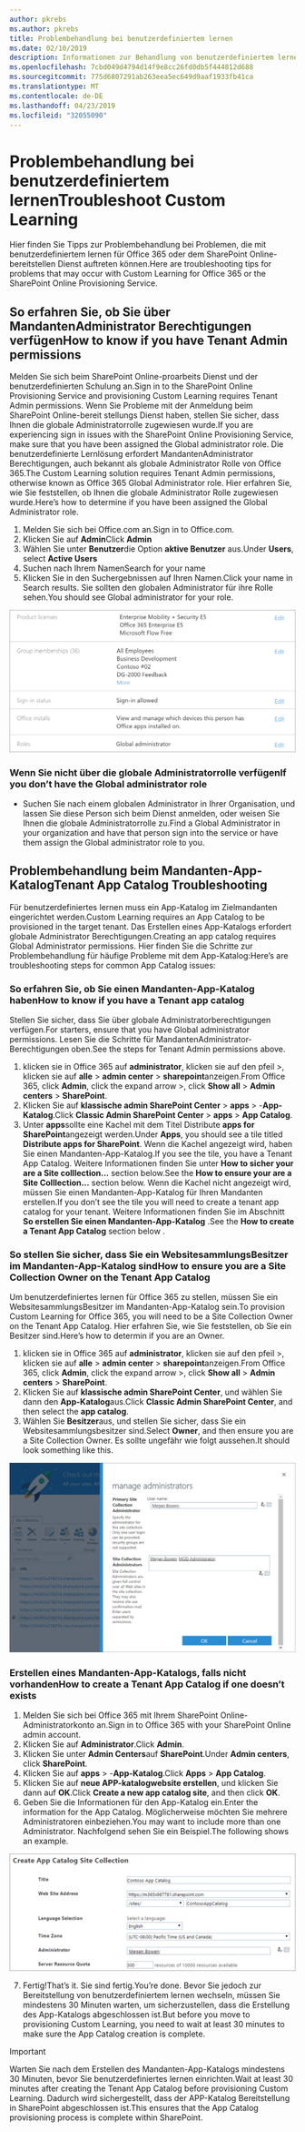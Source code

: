 ```yaml
---
author: pkrebs
ms.author: pkrebs
title: Problembehandlung bei benutzerdefiniertem lernen
ms.date: 02/10/2019
description: Informationen zur Behandlung von benutzerdefiniertem lernen
ms.openlocfilehash: 7cbd049d4794d14f9e8cc26fd0db5f444812d688
ms.sourcegitcommit: 775d6807291ab263eea5ec649d9aaf1933fb41ca
ms.translationtype: MT
ms.contentlocale: de-DE
ms.lasthandoff: 04/23/2019
ms.locfileid: "32055090"
---
```

# <a name="troubleshoot-custom-learning"></a><span data-ttu-id="00f4f-103">Problembehandlung bei benutzerdefiniertem lernen</span><span class="sxs-lookup"><span data-stu-id="00f4f-103">Troubleshoot Custom Learning</span></span>

<span data-ttu-id="00f4f-104">Hier finden Sie Tipps zur Problembehandlung bei Problemen, die mit benutzerdefiniertem lernen für Office 365 oder dem SharePoint Online-bereitstellen Dienst auftreten können.</span><span class="sxs-lookup"><span data-stu-id="00f4f-104">Here are troubleshooting tips for problems that may occur with Custom Learning for Office 365 or the SharePoint Online Provisioning Service.</span></span>

## <a name="how-to-know-if-you-have-tenant-admin-permissions"></a><span data-ttu-id="00f4f-105">So erfahren Sie, ob Sie über MandantenAdministrator Berechtigungen verfügen</span><span class="sxs-lookup"><span data-stu-id="00f4f-105">How to know if you have Tenant Admin permissions</span></span>

<span data-ttu-id="00f4f-106">Melden Sie sich beim SharePoint Online-proarbeits Dienst und der benutzerdefinierten Schulung an.</span><span class="sxs-lookup"><span data-stu-id="00f4f-106">Sign in to the SharePoint Online Provisioning Service and provisioning Custom Learning requires Tenant Admin permissions.</span></span> <span data-ttu-id="00f4f-107">Wenn Sie Probleme mit der Anmeldung beim SharePoint Online-bereit stellungs Dienst haben, stellen Sie sicher, dass Ihnen die globale Administratorrolle zugewiesen wurde.</span><span class="sxs-lookup"><span data-stu-id="00f4f-107">If you are experiencing sign in issues with the SharePoint Online Provisioning Service, make sure that you have been assigned the Global administrator role.</span></span> <span data-ttu-id="00f4f-108">Die benutzerdefinierte Lernlösung erfordert MandantenAdministrator Berechtigungen, auch bekannt als globale Administrator Rolle von Office 365.</span><span class="sxs-lookup"><span data-stu-id="00f4f-108">The Custom Learning solution requires Tenant Admin permissions, otherwise known as Office 365 Global Administrator role.</span></span> <span data-ttu-id="00f4f-109">Hier erfahren Sie, wie Sie feststellen, ob Ihnen die globale Administrator Rolle zugewiesen wurde.</span><span class="sxs-lookup"><span data-stu-id="00f4f-109">Here’s how to determine if you have been assigned the Global Administrator role.</span></span>

1.  <span data-ttu-id="00f4f-110">Melden Sie sich bei Office.com an.</span><span class="sxs-lookup"><span data-stu-id="00f4f-110">Sign in to Office.com.</span></span>
2.  <span data-ttu-id="00f4f-111">Klicken Sie auf **Admin**</span><span class="sxs-lookup"><span data-stu-id="00f4f-111">Click **Admin**</span></span>
3.  <span data-ttu-id="00f4f-112">Wählen Sie unter **Benutzer**die Option **aktive Benutzer** aus.</span><span class="sxs-lookup"><span data-stu-id="00f4f-112">Under **Users**, select **Active Users**</span></span>
4.  <span data-ttu-id="00f4f-113">Suchen nach Ihrem Namen</span><span class="sxs-lookup"><span data-stu-id="00f4f-113">Search for your name</span></span>
5.  <span data-ttu-id="00f4f-114">Klicken Sie in den Suchergebnissen auf Ihren Namen.</span><span class="sxs-lookup"><span data-stu-id="00f4f-114">Click your name in Search results.</span></span> <span data-ttu-id="00f4f-115">Sie sollten den globalen Administrator für ihre Rolle sehen.</span><span class="sxs-lookup"><span data-stu-id="00f4f-115">You should see Global administrator for your role.</span></span>

![CG-globaladminrole. png](media/cg-globaladminrole.png)

### <a name="if-you-dont-have-the-global-administrator-role"></a><span data-ttu-id="00f4f-117">Wenn Sie nicht über die globale Administratorrolle verfügen</span><span class="sxs-lookup"><span data-stu-id="00f4f-117">If you don’t have the Global administrator role</span></span>
- <span data-ttu-id="00f4f-118">Suchen Sie nach einem globalen Administrator in Ihrer Organisation, und lassen Sie diese Person sich beim Dienst anmelden, oder weisen Sie Ihnen die globale Administratorrolle zu.</span><span class="sxs-lookup"><span data-stu-id="00f4f-118">Find a Global Administrator in your organization and have that person sign into the service or have them assign the Global administrator role to you.</span></span>

## <a name="tenant-app-catalog-troubleshooting"></a><span data-ttu-id="00f4f-119">Problembehandlung beim Mandanten-App-Katalog</span><span class="sxs-lookup"><span data-stu-id="00f4f-119">Tenant App Catalog Troubleshooting</span></span>
<span data-ttu-id="00f4f-120">Für benutzerdefiniertes lernen muss ein App-Katalog im Zielmandanten eingerichtet werden.</span><span class="sxs-lookup"><span data-stu-id="00f4f-120">Custom Learning requires an App Catalog to be provisioned in the target tenant.</span></span> <span data-ttu-id="00f4f-121">Das Erstellen eines App-Katalogs erfordert globale Administrator Berechtigungen.</span><span class="sxs-lookup"><span data-stu-id="00f4f-121">Creating an app catalog requires Global Administrator permissions.</span></span> <span data-ttu-id="00f4f-122">Hier finden Sie die Schritte zur Problembehandlung für häufige Probleme mit dem App-Katalog:</span><span class="sxs-lookup"><span data-stu-id="00f4f-122">Here’s are troubleshooting steps for common App Catalog issues:</span></span>

### <a name="how-to-know-if-you-have-a-tenant-app-catalog"></a><span data-ttu-id="00f4f-123">So erfahren Sie, ob Sie einen Mandanten-App-Katalog haben</span><span class="sxs-lookup"><span data-stu-id="00f4f-123">How to know if you have a Tenant app catalog</span></span> 
<span data-ttu-id="00f4f-124">Stellen Sie sicher, dass Sie über globale Administratorberechtigungen verfügen.</span><span class="sxs-lookup"><span data-stu-id="00f4f-124">For starters, ensure that you have Global administrator permissions.</span></span> <span data-ttu-id="00f4f-125">Lesen Sie die Schritte für MandantenAdministrator-Berechtigungen oben.</span><span class="sxs-lookup"><span data-stu-id="00f4f-125">See the steps for Tenant Admin permissions above.</span></span>

1. <span data-ttu-id="00f4f-126">klicken sie in Office 365 auf **administrator**, klicken sie auf den pfeil >, klicken sie auf **alle** > **admin center** > **sharepoint**anzeigen.</span><span class="sxs-lookup"><span data-stu-id="00f4f-126">From Office 365, click **Admin**, click the expand arrow >, click **Show all** > **Admin centers** > **SharePoint**.</span></span>
2. <span data-ttu-id="00f4f-127">Klicken Sie auf **klassische admin SharePoint Center** > **apps** > -**App-Katalog**.</span><span class="sxs-lookup"><span data-stu-id="00f4f-127">Click **Classic Admin SharePoint Center** > **apps** > **App Catalog**.</span></span>
3. <span data-ttu-id="00f4f-128">Unter **apps**sollte eine Kachel mit dem Titel Distribute **apps for SharePoint**angezeigt werden.</span><span class="sxs-lookup"><span data-stu-id="00f4f-128">Under **Apps**, you should see a tile titled **Distribute apps for SharePoint**.</span></span> <span data-ttu-id="00f4f-129">Wenn die Kachel angezeigt wird, haben Sie einen Mandanten-App-Katalog.</span><span class="sxs-lookup"><span data-stu-id="00f4f-129">If you see the tile, you have a Tenant App Catalog.</span></span> <span data-ttu-id="00f4f-130">Weitere Informationen finden Sie unter **How to sicher your are a Site colllection...** section below.</span><span class="sxs-lookup"><span data-stu-id="00f4f-130">See the **How to ensure your are a Site Colllection...** section below.</span></span> <span data-ttu-id="00f4f-131">Wenn die Kachel nicht angezeigt wird, müssen Sie einen Mandanten-App-Katalog für Ihren Mandanten erstellen.</span><span class="sxs-lookup"><span data-stu-id="00f4f-131">If you don’t see the tile you will need to create a tenant app catalog for your tenant.</span></span> <span data-ttu-id="00f4f-132">Weitere Informationen finden Sie im Abschnitt **So erstellen Sie einen Mandanten-App-Katalog** .</span><span class="sxs-lookup"><span data-stu-id="00f4f-132">See the **How to create a Tenant App Catalog** section below .</span></span>

### <a name="how-to-ensure-you-are-a-site-collection-owner-on-the-tenant-app-catalog"></a><span data-ttu-id="00f4f-133">So stellen Sie sicher, dass Sie ein WebsitesammlungsBesitzer im Mandanten-App-Katalog sind</span><span class="sxs-lookup"><span data-stu-id="00f4f-133">How to ensure you are a Site Collection Owner on the Tenant App Catalog</span></span> 
<span data-ttu-id="00f4f-134">Um benutzerdefiniertes lernen für Office 365 zu stellen, müssen Sie ein WebsitesammlungsBesitzer im Mandanten-App-Katalog sein.</span><span class="sxs-lookup"><span data-stu-id="00f4f-134">To provision Custom Learning for Office 365, you will need to be a Site Collection Owner on the Tenant App Catalog.</span></span> <span data-ttu-id="00f4f-135">Hier erfahren Sie, wie Sie feststellen, ob Sie ein Besitzer sind.</span><span class="sxs-lookup"><span data-stu-id="00f4f-135">Here’s how to determin if you are an Owner.</span></span>

1. <span data-ttu-id="00f4f-136">klicken sie in Office 365 auf **administrator**, klicken sie auf den pfeil >, klicken sie auf **alle** > **admin center** > **sharepoint**anzeigen.</span><span class="sxs-lookup"><span data-stu-id="00f4f-136">From Office 365, click **Admin**, click the expand arrow >, click **Show all** > **Admin centers** > **SharePoint**.</span></span>
2. <span data-ttu-id="00f4f-137">Klicken Sie auf **klassische admin SharePoint Center**, und wählen Sie dann den **App-Katalog**aus.</span><span class="sxs-lookup"><span data-stu-id="00f4f-137">Click **Classic Admin SharePoint Center**, and then select the **app catalog**.</span></span>
3. <span data-ttu-id="00f4f-138">Wählen Sie **Besitzer**aus, und stellen Sie sicher, dass Sie ein Websitesammlungsbesitzer sind.</span><span class="sxs-lookup"><span data-stu-id="00f4f-138">Select **Owner**, and then ensure you are a Site Collection Owner.</span></span> <span data-ttu-id="00f4f-139">Es sollte ungefähr wie folgt aussehen.</span><span class="sxs-lookup"><span data-stu-id="00f4f-139">It should look something like this.</span></span>
 
![CG-sitecollectionowner. png](media/cg-sitecollectionowner.png)

### <a name="how-to-create-a-tenant-app-catalog-if-one-doesnt-exists"></a><span data-ttu-id="00f4f-141">Erstellen eines Mandanten-App-Katalogs, falls nicht vorhanden</span><span class="sxs-lookup"><span data-stu-id="00f4f-141">How to create a Tenant App Catalog if one doesn’t exists</span></span> 
1. <span data-ttu-id="00f4f-142">Melden Sie sich bei Office 365 mit Ihrem SharePoint Online-Administratorkonto an.</span><span class="sxs-lookup"><span data-stu-id="00f4f-142">Sign in to Office 365 with your SharePoint Online admin account.</span></span>
2. <span data-ttu-id="00f4f-143">Klicken Sie auf **Administrator**.</span><span class="sxs-lookup"><span data-stu-id="00f4f-143">Click **Admin**.</span></span>
3. <span data-ttu-id="00f4f-144">Klicken Sie unter **Admin Centers**auf **SharePoint**.</span><span class="sxs-lookup"><span data-stu-id="00f4f-144">Under **Admin centers**, click **SharePoint**.</span></span> 
4. <span data-ttu-id="00f4f-145">Klicken Sie auf **apps** > -**App-Katalog**.</span><span class="sxs-lookup"><span data-stu-id="00f4f-145">Click **Apps** > **App Catalog**.</span></span>
5. <span data-ttu-id="00f4f-146">Klicken Sie auf **neue APP-katalogwebsite erstellen**, und klicken Sie dann auf **OK**.</span><span class="sxs-lookup"><span data-stu-id="00f4f-146">Click **Create a new app catalog site**, and then click **OK**.</span></span> 
6.  <span data-ttu-id="00f4f-147">Geben Sie die Informationen für den App-Katalog ein.</span><span class="sxs-lookup"><span data-stu-id="00f4f-147">Enter the information for the App Catalog.</span></span> <span data-ttu-id="00f4f-148">Möglicherweise möchten Sie mehrere Administratoren einbeziehen.</span><span class="sxs-lookup"><span data-stu-id="00f4f-148">You may want to include more than one Administrator.</span></span> <span data-ttu-id="00f4f-149">Nachfolgend sehen Sie ein Beispiel.</span><span class="sxs-lookup"><span data-stu-id="00f4f-149">The following shows an example.</span></span>  

![CG-appcatalogfinish. png](media/cg-appcatalogfinish.png)

7.  <span data-ttu-id="00f4f-151">Fertig!</span><span class="sxs-lookup"><span data-stu-id="00f4f-151">That’s it.</span></span> <span data-ttu-id="00f4f-152">Sie sind fertig.</span><span class="sxs-lookup"><span data-stu-id="00f4f-152">You’re done.</span></span> <span data-ttu-id="00f4f-153">Bevor Sie jedoch zur Bereitstellung von benutzerdefiniertem lernen wechseln, müssen Sie mindestens 30 Minuten warten, um sicherzustellen, dass die Erstellung des App-Katalogs abgeschlossen ist.</span><span class="sxs-lookup"><span data-stu-id="00f4f-153">But before you move to provisioning Custom Learning, you need to wait at least 30 minutes to make sure the App Catalog creation is complete.</span></span> 

> [!IMPORTANT]
> <span data-ttu-id="00f4f-154">Warten Sie nach dem Erstellen des Mandanten-App-Katalogs mindestens 30 Minuten, bevor Sie benutzerdefiniertes lernen einrichten.</span><span class="sxs-lookup"><span data-stu-id="00f4f-154">Wait at least 30 minutes after creating the Tenant App Catalog before provisioning Custom Learning.</span></span> <span data-ttu-id="00f4f-155">Dadurch wird sichergestellt, dass der APP-Katalog Bereitstellung in SharePoint abgeschlossen ist.</span><span class="sxs-lookup"><span data-stu-id="00f4f-155">This ensures that the App Catalog provisioning process is complete within SharePoint.</span></span> 